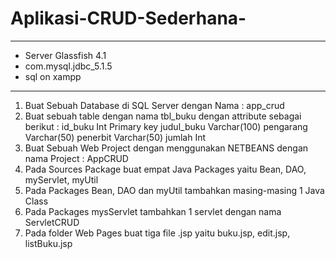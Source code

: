 # Aplikasi-CRUD-Sederhana-

--------------------------------
* Server Glassfish 4.1
* com.mysql.jdbc_5.1.5
* sql on xampp
--------------------------------

1. Buat Sebuah Database di SQL Server dengan Nama : app_crud
2. Buat sebuah table dengan nama tbl_buku dengan attribute sebagai berikut :
      id_buku Int Primary key
      judul_buku Varchar(100)
      pengarang Varchar(50)
      penerbit Varchar(50)
      jumlah Int
3. Buat Sebuah Web Project dengan menggunakan NETBEANS dengan nama Project : AppCRUD
4. Pada Sources Package buat empat Java Packages yaitu Bean, DAO, myServlet, myUtil
5. Pada Packages Bean, DAO dan myUtil tambahkan masing-masing 1 Java Class
6. Pada Packages mysServlet tambahkan 1 servlet dengan nama ServletCRUD
7. Pada folder Web Pages buat tiga file .jsp yaitu buku.jsp, edit.jsp, listBuku.jsp
